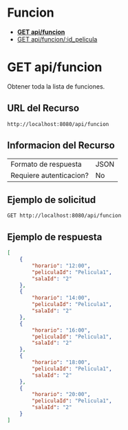 # Funcion
- **[GET api/funcion](./get-api-funcion.md)**
- [GET api/funcion/:id_pelicula](./get-api-funcion-pelicula-id.md)

# GET api/funcion
Obtener toda la lista de funciones.

## URL del Recurso
`http://localhost:8080/api/funcion`

## Informacion del Recurso
|                         |       |
|-------------------------|-------|
| Formato de respuesta    | JSON  |
| Requiere autenticacion? | No    |

## Ejemplo de solicitud

`GET http://localhost:8080/api/funcion`

## Ejemplo de respuesta
```JSON
[
    {
        "horario": "12:00",
        "peliculaId": "Pelicula1",
        "salaId": "2"
    },
    {
        "horario": "14:00",
        "peliculaId": "Pelicula1",
        "salaId": "2"
    },
    {
        "horario": "16:00",
        "peliculaId": "Pelicula1",
        "salaId": "2"
    },
    {
        "horario": "18:00",
        "peliculaId": "Pelicula1",
        "salaId": "2"
    },
    {
        "horario": "20:00",
        "peliculaId": "Pelicula1",
        "salaId": "2"
    }
]

```